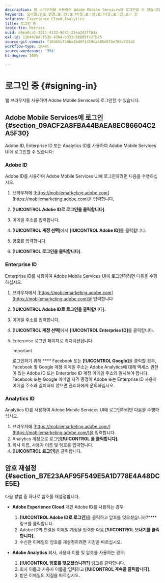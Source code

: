 ```yaml
---
description: 웹 브라우저를 사용하여 Adobe Mobile Services에 로그인할 수 있습니다.
keywords: 모바일;암호 변경;로그인;로그아웃;로그인;로그아웃;로그인;로그 인
solution: Experience Cloud,Analytics
title: 로그인 중
topic-fix: Metrics
uuid: d6ea0ca1-3511-4133-9d41-21ea2d2f7b3a
exl-id: 12b447bd-f53b-43b4-b333-6b805f42fb75
source-git-commit: f18d65c738ba16d9f1459ca485d87be708cf23d2
workflow-type: tm+mt
source-wordcount: '358'
ht-degree: 100%

---
```


# 로그인 중 {#signing-in}

웹 브라우저를 사용하여 Adobe Mobile Services에 로그인할 수 있습니다.

## Adobe Mobile Services에 로그인 {#section_09ACF2A8FBA44BAEA8EC86604C2A5F30}

Adobe ID, Enterprise ID 또는 Analytics ID를 사용하여 Adobe Mobile Services UI에 로그인할 수 있습니다:

### Adobe ID

Adobe ID를 사용하여 Adobe Mobile Services UI에 로그인하려면 다음을 수행하십시오.

1. 브라우저에 [https://mobilemarketing.adobe.com](https://mobilemarketing.adobe.com)을 입력합니다.
1. **[!UICONTROL Adobe ID로 로그인을 클릭합니다]**.
1. 이메일 주소를 입력합니다.
1. **[!UICONTROL 계정 선택]**&#x200B;에서 **[!UICONTROL Adobe ID]**&#x200B;를 클릭합니다.

1. 암호를 입력합니다.
1. **[!UICONTROL 로그인을 클릭합니다]**.


### Enterprise ID

Enterprise ID를 사용하여 Adobe Mobile Services UI에 로그인하려면 다음을 수행하십시오.

1. 브라우저에서 [https://mobilemarketing.adobe.com](https://mobilemarketing.adobe.com)을 입력합니다
1. **[!UICONTROL Adobe ID로 로그인을 클릭합니다]**.
1. 이메일 주소를 입력합니다.
1. **[!UICONTROL 계정 선택]**&#x200B;에서 **[!UICONTROL Enterprise ID]**&#x200B;를 클릭합니다.

1. Enterprise 로그인 페이지로 리디렉션됩니다.

   >[!IMPORTANT]
   >
   >로그인하기 위해 **** Facebook 또는 **[!UICONTROL Google]**&#x200B;을 클릭할 경우, Facebook 및 Google 계정 이메일 주소는 Adobe Analytics에 대해 액세스 권한이 있는 Adobe ID 또는 Enterprise ID 계정 이메일 주소와 일치해야 합니다. Facebook 또는 Google 이메일 자격 증명이 Adobe 또는 Enterprise ID 사용자 이메일 주소와 일치하지 않으면 관리자에게 문의하십시오.

### Analytics ID

Analytics ID를 사용하여 Adobe Mobile Services UI에 로그인하려면 다음을 수행하십시오.

1. 브라우저에 [https://mobilemarketing.adobe.com/](https://mobilemarketing.adobe.com/)을 입력합니다.
1. Analytics 계정으로 로그인&#x200B;**[!UICONTROL 을 클릭합니다]**.
1. 회사 이름, 사용자 이름 및 암호를 입력합니다.
1. **[!UICONTROL 로그인]**&#x200B;을 클릭합니다.

## 암호 재설정 {#section_B7E23AAF95F549E5A1D778E4A48DCE5E}

다음 방법 중 하나로 암호를 재설정합니다.

* **Adobe Experience Cloud** 개인 Adobe ID를 사용하는 경우:

   1. **[!UICONTROL Adobe ID로 로그인]**&#x200B;을 클릭하고 암호를 잊으셨습니까?**** 링크를 클릭합니다.
   1. Adobe ID와 연결된 이메일 계정을 입력한 다음 **[!UICONTROL 보내기를 클릭합니다]**.
   1. 수신한 이메일의 암호를 재설정하려면 지침을 따르십시오.

* **Adobe Analytics** 회사, 사용자 이름 및 암호를 사용하는 경우:

   1. **[!UICONTROL 암호를 잊으셨습니까?]** 링크를 클릭합니다.
   1. 회사 이름과 사용자 이름을 입력하고 **[!UICONTROL 계속을 클릭합니다]**.
   1. 받은 이메일의 지침을 따르십시오.
